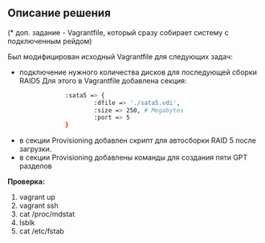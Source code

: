 ## Описание решения
(* доп. задание - Vagrantfile, который сразу собирает систему с подключенным рейдом)

Был модифицирован исходный Vagrantfile для следующих задач:
- подключение нужного количества дисков для последующей сборки RAID5
Для этого в Vagrantfile добавлена секция:
```sh
                :sata5 => {
                        :dfile => './sata5.vdi',
                        :size => 250, # Megabytes
                        :port => 5
                }
```
- в секции Provisioning добавлен скрипт для автосборки RAID 5 после загрузки.  
- в секции Provisioning добавлены команды для создания пяти GPT разделов

__Проверка:__
1. vagrant up 
2. vagrant ssh 
3. cat /proc/mdstat
4. lsblk
5. cat /etc/fstab


